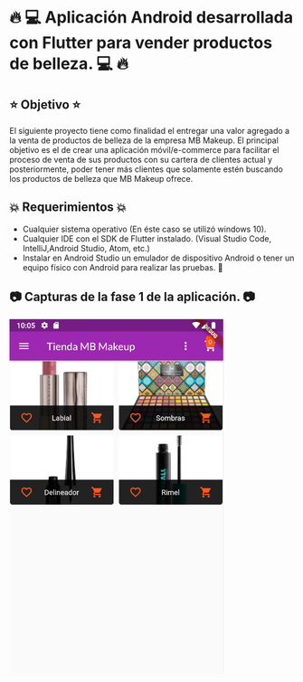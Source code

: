 # :fire: :computer: Aplicación Android desarrollada con Flutter para vender productos de belleza. :computer: :fire:

## :star: Objetivo :star:

El siguiente proyecto tiene como finalidad el entregar una valor agregado a la venta de productos de belleza de la empresa MB Makeup. El principal objetivo es el de crear una aplicación móvil/e-commerce para facilitar el proceso de venta de sus productos con su cartera de clientes actual y posteriormente, poder tener más clientes que solamente estén buscando los productos de belleza que MB Makeup ofrece. 

## :boom: Requerimientos :boom:

* Cualquier sistema operativo (En éste caso se utilizó windows 10).
* Cualquier IDE con el SDK de Flutter instalado. (Visual Studio Code, IntelliJ,Android Studio, Atom, etc.)
* Instalar en Android Studio un emulador de dispositivo Android o tener un equipo físico con Android para realizar las pruebas. :robot:

## :camera: Capturas de la fase 1 de la aplicación. :camera:

![](capturas_app/PANTALLA%20MAIN.PNG)

